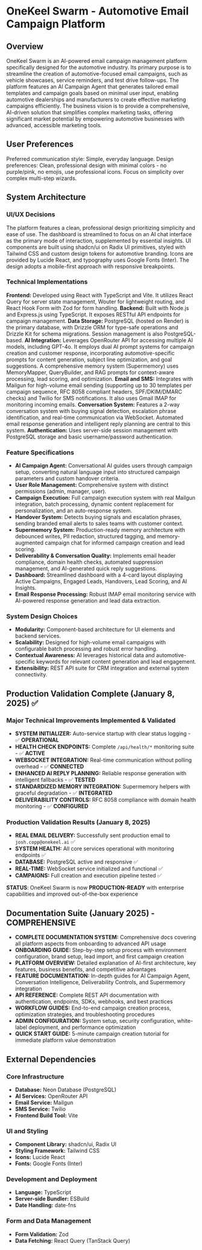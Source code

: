 # OneKeel Swarm - Automotive Email Campaign Platform

## Overview
OneKeel Swarm is an AI-powered email campaign management platform specifically designed for the automotive industry. Its primary purpose is to streamline the creation of automotive-focused email campaigns, such as vehicle showcases, service reminders, and test drive follow-ups. The platform features an AI Campaign Agent that generates tailored email templates and campaign goals based on minimal user input, enabling automotive dealerships and manufacturers to create effective marketing campaigns efficiently. The business vision is to provide a comprehensive, AI-driven solution that simplifies complex marketing tasks, offering significant market potential by empowering automotive businesses with advanced, accessible marketing tools.

## User Preferences
Preferred communication style: Simple, everyday language.
Design preferences: Clean, professional design with minimal colors - no purple/pink, no emojis, use professional icons. Focus on simplicity over complex multi-step wizards.

## System Architecture

### UI/UX Decisions
The platform features a clean, professional design prioritizing simplicity and ease of use. The dashboard is streamlined to focus on an AI chat interface as the primary mode of interaction, supplemented by essential insights. UI components are built using shadcn/ui on Radix UI primitives, styled with Tailwind CSS and custom design tokens for automotive branding. Icons are provided by Lucide React, and typography uses Google Fonts (Inter). The design adopts a mobile-first approach with responsive breakpoints.

### Technical Implementations
**Frontend:** Developed using React with TypeScript and Vite. It utilizes React Query for server state management, Wouter for lightweight routing, and React Hook Form with Zod for form handling.
**Backend:** Built with Node.js and Express.js using TypeScript. It exposes RESTful API endpoints for campaign management.
**Data Storage:** PostgreSQL (hosted on Render) is the primary database, with Drizzle ORM for type-safe operations and Drizzle Kit for schema migrations. Session management is also PostgreSQL-based.
**AI Integration:** Leverages OpenRouter API for accessing multiple AI models, including GPT-4o. It employs dual AI prompt systems for campaign creation and customer response, incorporating automotive-specific prompts for content generation, subject line optimization, and goal suggestions. A comprehensive memory system (Supermemory) uses MemoryMapper, QueryBuilder, and RAG prompts for context-aware processing, lead scoring, and optimization.
**Email and SMS:** Integrates with Mailgun for high-volume email sending (supporting up to 30 templates per campaign sequence, RFC 8058 compliant headers, SPF/DKIM/DMARC checks) and Twilio for SMS notifications. It also uses Gmail IMAP for monitoring incoming emails.
**Conversation System:** Features a 2-way conversation system with buying signal detection, escalation phrase identification, and real-time communication via WebSocket. Automated email response generation and intelligent reply planning are central to this system.
**Authentication:** Uses server-side session management with PostgreSQL storage and basic username/password authentication.

### Feature Specifications
- **AI Campaign Agent:** Conversational AI guides users through campaign setup, converting natural language input into structured campaign parameters and custom handover criteria.
- **User Role Management:** Comprehensive system with distinct permissions (admin, manager, user).
- **Campaign Execution:** Full campaign execution system with real Mailgun integration, batch processing, dynamic content replacement for personalization, and an auto-response system.
- **Handover System:** Detects buying signals and escalation phrases, sending branded email alerts to sales teams with customer context.
- **Supermemory System:** Production-ready memory architecture with debounced writes, PII redaction, structured tagging, and memory-augmented campaign chat for informed campaign creation and lead scoring.
- **Deliverability & Conversation Quality:** Implements email header compliance, domain health checks, automated suppression management, and AI-generated quick reply suggestions.
- **Dashboard:** Streamlined dashboard with a 4-card layout displaying Active Campaigns, Engaged Leads, Handovers, Lead Scoring, and AI Insights.
- **Email Response Processing:** Robust IMAP email monitoring service with AI-powered response generation and lead data extraction.

### System Design Choices
- **Modularity:** Component-based architecture for UI elements and backend services.
- **Scalability:** Designed for high-volume email campaigns with configurable batch processing and robust error handling.
- **Contextual Awareness:** AI leverages historical data and automotive-specific keywords for relevant content generation and lead engagement.
- **Extensibility:** REST API suite for CRM integration and external system connectivity.

## Production Validation Complete (January 8, 2025) ✅

### Major Technical Improvements Implemented & Validated
- **SYSTEM INITIALIZER:** Auto-service startup with clear status logging - ✅ **OPERATIONAL**
- **HEALTH CHECK ENDPOINTS:** Complete `/api/health/*` monitoring suite - ✅ **ACTIVE**  
- **WEBSOCKET INTEGRATION:** Real-time communication without polling overhead - ✅ **CONNECTED**
- **ENHANCED AI REPLY PLANNING:** Reliable response generation with intelligent fallbacks - ✅ **TESTED**
- **STANDARDIZED MEMORY INTEGRATION:** Supermemory helpers with graceful degradation - ✅ **INTEGRATED**
- **DELIVERABILITY CONTROLS:** RFC 8058 compliance with domain health monitoring - ✅ **CONFIGURED**

### Production Validation Results (January 8, 2025)
- **REAL EMAIL DELIVERY:** Successfully sent production email to `josh.copp@onekeel.ai` ✅
- **SYSTEM HEALTH:** All core services operational with monitoring endpoints ✅
- **DATABASE:** PostgreSQL active and responsive ✅  
- **REAL-TIME:** WebSocket service initialized and functional ✅
- **CAMPAIGNS:** Full creation and execution pipeline tested ✅

**STATUS**: OneKeel Swarm is now **PRODUCTION-READY** with enterprise capabilities and improved out-of-the-box experience

## Documentation Suite (January 2025) - COMPREHENSIVE
- **COMPLETE DOCUMENTATION SYSTEM:** Comprehensive docs covering all platform aspects from onboarding to advanced API usage
- **ONBOARDING GUIDE:** Step-by-step setup process with environment configuration, brand setup, lead import, and first campaign creation
- **PLATFORM OVERVIEW:** Detailed explanation of AI-first architecture, key features, business benefits, and competitive advantages
- **FEATURE DOCUMENTATION:** In-depth guides for AI Campaign Agent, Conversation Intelligence, Deliverability Controls, and Supermemory integration
- **API REFERENCE:** Complete REST API documentation with authentication, endpoints, SDKs, webhooks, and best practices
- **WORKFLOW GUIDES:** End-to-end campaign creation process, optimization strategies, and troubleshooting procedures
- **ADMIN CONFIGURATION:** System setup, security configuration, white-label deployment, and performance optimization
- **QUICK START GUIDE:** 5-minute campaign creation tutorial for immediate platform value demonstration

## External Dependencies

### Core Infrastructure
- **Database:** Neon Database (PostgreSQL)
- **AI Services:** OpenRouter API
- **Email Service:** Mailgun
- **SMS Service:** Twilio
- **Frontend Build Tool:** Vite

### UI and Styling
- **Component Library:** shadcn/ui, Radix UI
- **Styling Framework:** Tailwind CSS
- **Icons:** Lucide React
- **Fonts:** Google Fonts (Inter)

### Development and Deployment
- **Language:** TypeScript
- **Server-side Bundler:** ESBuild
- **Date Handling:** date-fns

### Form and Data Management
- **Form Validation:** Zod
- **Data Fetching:** React Query (TanStack Query)